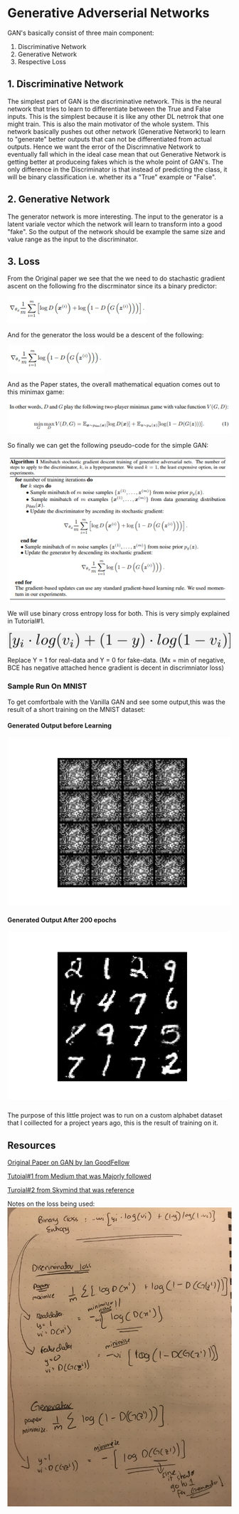 # Generative Adverserial Networks

GAN's basically consist of three main component:
1. Discriminative Network
2. Generative Network
3. Respective Loss


## 1. Discriminative Network
The simplest part of GAN is the discriminative network. This is the neural network that tries to learn to differentiate between the True and False inputs. This is the simplest because it is like any other DL netrrok that one might train. This is also the main motivator of the whole system. This network basically pushes out other network (Generative Network) to learn to "generate" better outputs that can not be differentiated from actual outputs. Hence we want the error of the Discrimnative Network to eventually fall which in the ideal case mean that out Generative Network is getting better at produceing fakes which is the whole point of GAN's.
The only difference in the Discriminator is that instead of predicting the class, it will be binary classification i.e. whether its a "True" example or "False".

## 2. Generative Network
The generator network is more interesting. The input to the generator is a latent variale vector which the network will learn to transform into a good "fake". So the output of the network should be example the same size and value range as the input to the discriminator.

## 3. Loss
From the Original paper we see that the we need to do stachastic gradient ascent on the following fro the discrminator 
since its a binary predictor:

![alt text][gloss]

And for the generator the loss would be a descent of the following: 

![alt text][dloss]

And as the Paper states, the overall mathematical equation comes out to this minimax game:

![alt text][game]

So finally we can get the following pseudo-code for the simple GAN:

![alt text][pseudo]

We will use binary cross entropy loss for both. This is very simply explained in Tutorial#1. 

![alt text][bce]

Replace Y = 1 for real-data and Y = 0 for fake-data. (Mx = min of negative, BCE has negative attached hence gradient is decent in discrimniator loss)

### Sample Run On MNIST
To get comfortbale with the Vanilla GAN and see some output,this was the result of a short training on the MNIST dataset:

#### Generated Output before Learning
![alt text][mnist_init]

#### Generated Output After 200 epochs
![alt text][mnist_final]

###
The purpose of this little project was to run on a custom alphabet dataset that I coillected for a project years ago, this is the result of training on it.

## Resources
[Original Paper on GAN by Ian GoodFellow](https://arxiv.org/pdf/1406.2661.pdf)

[Tutoial#1 from Medium that was Majorly followed](https://medium.com/ai-society/gans-from-scratch-1-a-deep-introduction-with-code-in-pytorch-and-tensorflow-cb03cdcdba0f)

[Turoial#2 from Skymind that was reference](https://skymind.ai/wiki/generative-adversarial-network-gan)

Notes on the loss being used:
![alt text][note]

[gloss]: https://github.com/s-abdullah/FirstGAN/blob/master/images/gen.png 
[pseudo]: https://github.com/s-abdullah/FirstGAN/blob/master/images/pseudo.png 
[dloss]: https://github.com/s-abdullah/FirstGAN/blob/master/images/disc.png 
[game]: https://github.com/s-abdullah/FirstGAN/blob/master/images/minimax.png 
[bce]: https://github.com/s-abdullah/FirstGAN/blob/master/images/bce.png
[note]: https://github.com/s-abdullah/FirstGAN/blob/master/images/forloss.jpg 
[mnist_init]: https://github.com/s-abdullah/FirstGAN/blob/master/images/initial.png 
[mnist_final]: https://github.com/s-abdullah/FirstGAN/blob/master/images/final.png  

